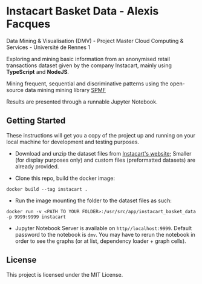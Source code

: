 # Instacart Basket Data - Alexis Facques

Data Mining & Visualisation (DMV) - Project
Master Cloud Computing & Services - Université de Rennes 1

Exploring and mining basic information from an anonymised retail transactions dataset given by the company Instacart, mainly using **TypeScript** and **NodeJS**.

Mining frequent, sequential and discriminative patterns using the open-source data mining mining library [SPMF](http://www.philippe-fournier-viger.com/spmf/)

Results are presented through a runnable Jupyter Notebook.

## Getting Started

These instructions will get you a copy of the project up and running on your local machine for development and testing purposes.

- Download and unzip the dataset files from [Instacart's website](https://www.instacart.com/datasets/grocery-shopping-2017); Smaller (for display purposes only) and custom files (preformatted datasets) are already provided.

- Clone this repo, build the docker image:

`docker build --tag instacart .`

- Run the image mounting the folder to the dataset files as such:

`docker run -v <PATH TO YOUR FOLDER>:/usr/src/app/instacart_basket_data -p 9999:9999 instacart`

- Jupyter Notebook Server is available on `http//localhost:9999`. Default password to the notebook is `dmv`. You may have to rerun the notebook in order to see the graphs (or at list, dependency loader + graph cells).

## License

This project is licensed under the MIT License.
